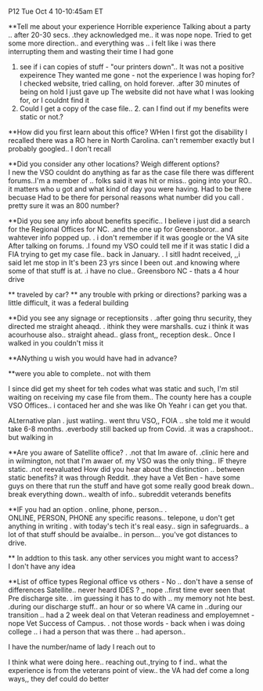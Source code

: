 P12
Tue Oct 4
10-10:45am ET

**Tell me about your experience
Horrible experience
Talking about a party .. after 20-30 secs. .they acknowledged me.. it was nope nope. 
Tried to get some more direction.. and everything was .. i felt like i was there interrupting them and wasting their time
I had gone
1. see if i can copies of stuff - "our printers down"..
It was not a positive expeirence 
They wanted me gone - not the experience I was hoping for?
I checked website, tried calling, on hold forever. .after 30 minutes of being on hold I just gave up
The website did not have what I was looking for, or I couldnt find it
1. Could I get a copy of the case file.. 2. can I find out if my benefits were static or not.?

**How did you first learn about this office? 
WHen I first got the disability I recalled there was a RO here in North Carolina. can't remember exactly but I probably googled.. 
I don't recall

**Did you consider any other locations? Weigh different options?  
I new the VSO couldnt do anything as far as the case file
there was different forums..I'm a member of .. folks said it was hit or miss.. going into your RO.. it matters who u got and what kind of day you were having.
Had to be there becuase 
Had to be there for personal reasons
what number did you call . pretty sure it was an 800 number?

**Did you see any info about benefits specific.. 
I believe i just did a search for the Regional Offices for NC. .and the one up for Greensboror.. and wahtever info popped up.  . i don't remember if it was google or the VA site 
After talking on forums. .I found my VSO could tell me if it was static 
I did a FIA trying to get my case file.. back in January. .  I sitll hadnt received, ,,i said let me stop in 
It's been 23 yrs since I been out .and knowing where some of that stuff is at. .i have no clue..
Greensboro NC - thats a 4 hour drive

** traveled by car?
** any trouble with prking or directions?
parking was a little difficult, it was a federal building

**Did you see any signage or receptionsits
. .after going thru security, they directed me straight aheaqd. . ithink they were marshalls. cuz i think it was acourhouse also..
straight ahead.. glass front,, reception desk.. Once I walked in you couldn't miss it

**ANything u wish you would have had in advance?

**were you able to complete.. 
not with them

I since did get my sheet for teh codes what was static and such, I'm stil waiting on receiving my case file from them..
The county here has a couple VSO Offices.. i contaced her and she was like Oh Yeahr i can get you that.

ALternative plan . just watiing.. went thru VSO,, FOIA .. she told me it would take 6-8 months. .everbody still backed up from Covid. .it was a crapshoot.. but walking in 

**Are you aware of Satellite office?
. .not that Im aware of. .clinic here and in wilmington, not that I'm awaer of. my VSO was the only thing.. 
IF theyre static. .not reevaluated 
How did you hear about the distinction .. between static benefits?  it was through Reddit. .they have a Vet Ben - have some  guys on there that run the stuff and have got some really good break down.. break everything down.. wealth of info.. 
subreddit veterands benefits

**IF you had an option . online, phone, person.. .   
ONLINE, PERSON, PHONE
any specific reasons.. telepone, u don't get anything in writing . with today's tech it's real easy.. sign in safegruards.. a lot of that stuff should be avaialbe.. in person... you've got distances to drive. 

** In addtion to this task. any other services you might want to access?  
I don't have any idea

**List of office types
Regional office vs others - No .. don't have a sense of differences
Satellite.. never heard
IDES ? _ nope ..first time ever seen that
Pre discharge site. . im guessing it has to do with .. my memory not hte best. .during our discharge stuff.. an hour or so where VA came in ..during our transition .. had a 2 week deal on that
Veteran readiness and employemnet - nope
Vet Success of Campus. . not those words - back when i was doing college .. i had a person that was there ..  had aperson.. 

I have the number/name of lady I reach out to  

I think what were doing here.. reaching out.,trying to f ind.. what the experience is from the veterans point of view.. the VA had def come a long ways,, they def could do better 
